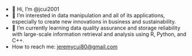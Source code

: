 - 👋 Hi, I’m @jcui2001
- 👀 I’m interested in data manipulation and all of its applications, especially to create new innovations in business and sustainability. 
- 🌱 I’m currently learning data quality assurance and storage reliability with large-scale information retrieval and analysis using R, Python, and C++.
-  How to reach me: jeremycui80@gmail.com

<!---
jcui2001/jcui2001 is a ✨ special ✨ repository because its `README.md` (this file) appears on your GitHub profile.
You can click the Preview link to take a look at your changes.
--->
